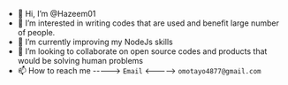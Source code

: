- 👋 Hi, I’m @Hazeem01
- 👀 I’m interested in writing codes that are used and benefit large number of people.
- 🌱 I’m currently improving my NodeJs skills
- 💞️ I’m looking to collaborate on open source codes and products that would be solving human problems
- 📫 How to reach me ----->
`Email` <-----> `omotayo4877@gmail.com`

<!---
Hazeem01/Hazeem01 is a ✨ special ✨ repository because its `README.md` (this file) appears on your GitHub profile.
You can click the Preview link to take a look at your changes.
--->
